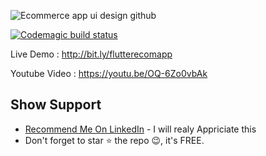 ![Ecommerce app ui design github](https://user-images.githubusercontent.com/55942632/75874991-da304f00-5e38-11ea-9e61-09d49bf5c8a1.png)

[![Codemagic build status](https://api.codemagic.io/apps/5e5f9094018eb9000fa7451d/5e5f9094018eb9000fa7451c/status_badge.svg)](https://codemagic.io/apps/5e5f9094018eb9000fa7451d/5e5f9094018eb9000fa7451c/latest_build)

Live Demo : http://bit.ly/flutterecomapp

Youtube Video : https://youtu.be/OQ-6Zo0vbAk

## Show Support
* [Recommend Me On LinkedIn](https://www.linkedin.com/in/lamsanskar/) - I will realy Appriciate this
* Don't forget to star ⭐ the repo 😉, it's FREE.
